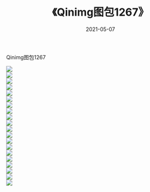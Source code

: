﻿---
layout: post
title:  《Qinimg图包1267》
date:   2021-05-07
img: http://imgx.orgx.ga/Qinimg图包/Qinimg图包1267/000.jpg
categories: [美女, 清纯, 唯美]
---

Qinimg图包1267

 ![](http://imgx.orgx.ga/Qinimg图包/Qinimg图包1267/001.jpg) <br>![](http://imgx.orgx.ga/Qinimg图包/Qinimg图包1267/002.jpg) <br>![](http://imgx.orgx.ga/Qinimg图包/Qinimg图包1267/003.jpg) <br>![](http://imgx.orgx.ga/Qinimg图包/Qinimg图包1267/004.jpg) <br>![](http://imgx.orgx.ga/Qinimg图包/Qinimg图包1267/005.jpg) <br>![](http://imgx.orgx.ga/Qinimg图包/Qinimg图包1267/006.jpg) <br>![](http://imgx.orgx.ga/Qinimg图包/Qinimg图包1267/007.jpg) <br>![](http://imgx.orgx.ga/Qinimg图包/Qinimg图包1267/008.jpg) <br>![](http://imgx.orgx.ga/Qinimg图包/Qinimg图包1267/009.jpg) <br>![](http://imgx.orgx.ga/Qinimg图包/Qinimg图包1267/010.jpg) <br>![](http://imgx.orgx.ga/Qinimg图包/Qinimg图包1267/011.jpg) <br>![](http://imgx.orgx.ga/Qinimg图包/Qinimg图包1267/012.jpg) <br>![](http://imgx.orgx.ga/Qinimg图包/Qinimg图包1267/013.jpg) <br>![](http://imgx.orgx.ga/Qinimg图包/Qinimg图包1267/014.jpg) <br>![](http://imgx.orgx.ga/Qinimg图包/Qinimg图包1267/015.jpg) <br>![](http://imgx.orgx.ga/Qinimg图包/Qinimg图包1267/016.jpg) <br>![](http://imgx.orgx.ga/Qinimg图包/Qinimg图包1267/017.jpg) <br>![](http://imgx.orgx.ga/Qinimg图包/Qinimg图包1267/018.jpg) <br>![](http://imgx.orgx.ga/Qinimg图包/Qinimg图包1267/019.jpg) <br>![](http://imgx.orgx.ga/Qinimg图包/Qinimg图包1267/020.jpg) <br>